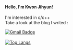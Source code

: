 <h4 align="left"> Hello, I'm Kwon Jihyun! </h4>
<p align="left">
I'm interested in c/c++<br>
Take a look at the blog I writed : 
</p>

[![Gmail Badge](https://img.shields.io/badge/jihyun_wiki-black?style=flat-square&logo=Tistory&logoColor=white&link=https://jihyun-wiki.tistory.com)](https://jihyun-wiki.tistory.com)
<br><br>
[![Top Langs](https://github-readme-stats.vercel.app/api/top-langs/?username=cat2998&layout=compact)](https://github.com/anuraghazra/github-readme-stats)
<br>
<!-- ![Anurag's GitHub stats](https://github-readme-stats-sigma-five.vercel.app/api?username=cat2998&theme=buefy&show_icons=true&hide=contribs) -->
